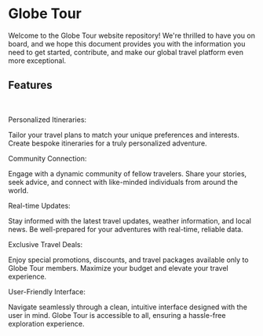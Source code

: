 # Globe Tour

Welcome to the Globe Tour website repository! We're thrilled to have you on board, and we hope this document provides you with the information you need to get started, contribute, and make our global travel platform even more exceptional.


<h2>Features</h2> <br/>
 <p>Personalized Itineraries:</p>
Tailor your travel plans to match your unique preferences and interests. Create bespoke itineraries for a truly personalized adventure.

<p>Community Connection:</p>
Engage with a dynamic community of fellow travelers. Share your stories, seek advice, and connect with like-minded individuals from around the world.
 <br/>
<p>Real-time Updates: </p> 
Stay informed with the latest travel updates, weather information, and local news. Be well-prepared for your adventures with real-time, reliable data.
<br/>
<p>Exclusive Travel Deals: </p>
Enjoy special promotions, discounts, and travel packages available only to Globe Tour members. Maximize your budget and elevate your travel experience.
<br/>
<p>User-Friendly Interface:</p> 
Navigate seamlessly through a clean, intuitive interface designed with the user in mind. Globe Tour is accessible to all, ensuring a hassle-free exploration experience.
<br/>
